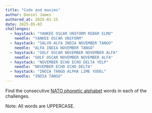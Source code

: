 ```yaml
---
title: "Code and maxims"
author: Daniel James
authored_at: 2025-01-15
date: 2025-05-03
challenges:
  - haystack: "YANKEE OSCAR UNIFORM REBAR ELMO"
    needle: "YANKEE OSCAR UNIFORM"
  - haystack: "SALVO ALFA INDIA NOVEMBER TANGO"
    needle: "ALFA INDIA NOVEMBER TANGO"
  - haystack: "GOLF OSCAR NOVEMBER NOVEMBER ALFA"
    needle: "GOLF OSCAR NOVEMBER NOVEMBER ALFA"
  - haystack: "NOVEMBER ECHO ECHO DELTA YELP"
    needle: "NOVEMBER ECHO ECHO DELTA"
  - haystack: "INDIA TANGO ALPHA LIME YODEL"
    needle: "INDIA TANGO"
---
```


Find the consecutive [NATO phonetic alphabet][wikipedia] words in each of the challenges.

Note: All words are UPPERCASE.

[wikipedia]: https://en.wikipedia.org/wiki/NATO_phonetic_alphabet
